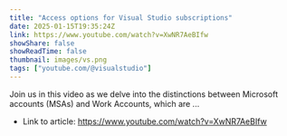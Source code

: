 ```yaml
---
title: "Access options for Visual Studio subscriptions"
date: 2025-01-15T19:35:24Z
link: https://www.youtube.com/watch?v=XwNR7AeBIfw
showShare: false
showReadTime: false
thumbnail: images/vs.png
tags: ["youtube.com/@visualstudio"]
---
```

Join us in this video as we delve into the distinctions between Microsoft accounts (MSAs) and Work Accounts, which are ...

- Link to article: https://www.youtube.com/watch?v=XwNR7AeBIfw